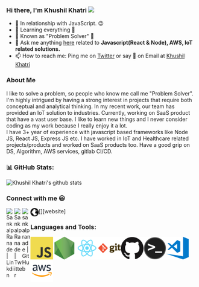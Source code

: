 ### Hi there, I'm Khushil Khatri <img src="https://media.giphy.com/media/hvRJCLFzcasrR4ia7z/giphy.gif" width="25px">

- 🔭 In relationship with JavaScript. 😉
- 🌱 Learning everything 🤣
- 👯 Known as "Problem Solver" 🤝
- 💬 Ask me anything [here](https://github.com/khushilkhatri/khushilkhatri/issues) related to <b>Javascript(React & Node), AWS, IoT related solutions.</b>
- 📫 How to reach me: Ping me on [Twitter] or say 👋  on Email at [Khushil Khatri](mailto:khushilkhatri@gmail.com)

### About Me
I like to solve a problem, so people who know me call me "Problem Solver". I'm highly intrigued by having a strong interest in projects that require both conceptual and analytical thinking. In my recent work, our team has provided an IoT solution to industries. Currently, working on SaaS product that have a vast user base. I like to learn new things and I never consider coding as my work because I really enjoy it a lot.
<br />
I have 3+ year of experience with javascript based frameworks like Node JS, React JS, Express JS etc. I have worked in IoT and Healthcare related projects/products and worked on SaaS products too. Have a good grip on DS, Algorithm, AWS services, gitlab CI/CD. 

### 📊 GitHub Stats:
![Khushil Khatri's github stats](https://github-readme-stats.vercel.app/api?username=khushilkhatri&show_icons=true&theme=dracula&count_private=true&include_all_commits=true&hide=contribs,issues,stars)

### Connect with me :smiley:

[<img align="left" alt="Sankalp Ranade | Linkdin" width="21px" src="https://firebasestorage.googleapis.com/v0/b/github--images.appspot.com/o/Github%20images%2Flinkedin.svg?alt=media&token=0e662ab8-db11-475a-9c43-18d89bcdfde0" />][linkedin]
[<img align="left" alt="Sankalp Ranade | Twitter" width="21px" src="https://firebasestorage.googleapis.com/v0/b/github--images.appspot.com/o/Github%20images%2Ftwitter.svg?alt=media&token=0e4ffc45-d873-47ee-b08c-9b98b4fe66cf" />][Twitter]
[<img align="left" alt="sankalp ranade | GitHub" width="22px" src="https://cdn.jsdelivr.net/npm/simple-icons@v3/icons/github.svg" />][github]
[<img align="left" alt="sankalp ranade | website" width="22px" src="https://raw.githubusercontent.com/iconic/open-iconic/master/svg/globe.svg" />][website]
<br />

### Languages and Tools:
<img align="left" alt="JavaScript" width="60px" src="https://raw.githubusercontent.com/github/explore/80688e429a7d4ef2fca1e82350fe8e3517d3494d/topics/javascript/javascript.png" />
<img align="left" alt="Node.js" width="60px" src="https://raw.githubusercontent.com/github/explore/80688e429a7d4ef2fca1e82350fe8e3517d3494d/topics/nodejs/nodejs.png" />
<img align="left" alt="React" width="60px" src="https://raw.githubusercontent.com/github/explore/80688e429a7d4ef2fca1e82350fe8e3517d3494d/topics/react/react.png" />
<img align="left" alt="Git" width="60px" src="https://raw.githubusercontent.com/github/explore/80688e429a7d4ef2fca1e82350fe8e3517d3494d/topics/git/git.png" />
<img align="left" alt="GitHub" width="60px" src="https://raw.githubusercontent.com/github/explore/78df643247d429f6cc873026c0622819ad797942/topics/github/github.png" />
<img align="left" alt="Terminal" width="60px" src="https://raw.githubusercontent.com/github/explore/80688e429a7d4ef2fca1e82350fe8e3517d3494d/topics/terminal/terminal.png" />
<img align="left" alt="Visual Studio Code" width="60px" src="https://raw.githubusercontent.com/github/explore/80688e429a7d4ef2fca1e82350fe8e3517d3494d/topics/visual-studio-code/visual-studio-code.png" />
<img align="left" alt="AWS" width="60px" src="https://raw.githubusercontent.com/github/explore/80688e429a7d4ef2fca1e82350fe8e3517d3494d/topics/aws/aws.png" />

<br />


[linkedin]: https://linkedin.com/in/khushilkhatri
[Twitter]: https://twitter.com/khushilkhatri
[github]: https://github.com/khushilkhatri
